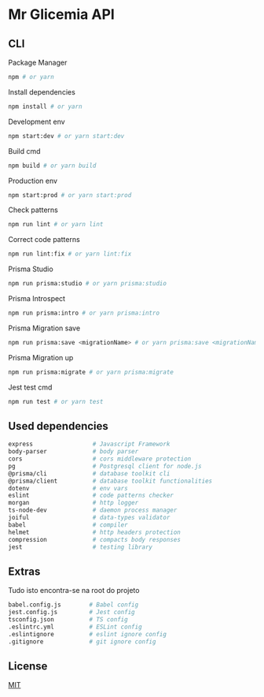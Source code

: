 # Mr Glicemia API

## CLI

Package Manager

```bash
npm # or yarn
```

Install dependencies

```bash
npm install # or yarn
```

Development env

```bash
npm start:dev # or yarn start:dev
```

Build cmd

```bash
npm build # or yarn build
```

Production env

```bash
npm start:prod # or yarn start:prod
```

Check patterns

```bash
npm run lint # or yarn lint
```

Correct code patterns

```bash
npm run lint:fix # or yarn lint:fix
```

Prisma Studio

```bash
npm run prisma:studio # or yarn prisma:studio
```

Prisma Introspect

```bash
npm run prisma:intro # or yarn prisma:intro
```

Prisma Migration save

```bash
npm run prisma:save <migrationName> # or yarn prisma:save <migrationName>
```

Prisma Migration up

```bash
npm run prisma:migrate # or yarn prisma:migrate
```

Jest test cmd

```bash
npm run test # or yarn test
```

## Used dependencies

```bash
express                 # Javascript Framework
body-parser             # body parser
cors                    # cors middleware protection
pg                      # Postgresql client for node.js
@prisma/cli             # database toolkit cli
@prisma/client          # database toolkit functionalities
dotenv                  # env vars
eslint                  # code patterns checker
morgan                  # http logger
ts-node-dev             # daemon process manager
joiful                  # data-types validator
babel                   # compiler
helmet                  # http headers protection
compression             # compacts body responses
jest                    # testing library
```

## Extras

Tudo isto encontra-se na root do projeto

```bash
babel.config.js        # Babel config
jest.config.js         # Jest config
tsconfig.json          # TS config
.eslintrc.yml          # ESLint config
.eslintignore          # eslint ignore config
.gitignore             # git ignore config
```

## License

[MIT](https://choosealicense.com/licenses/mit/)
